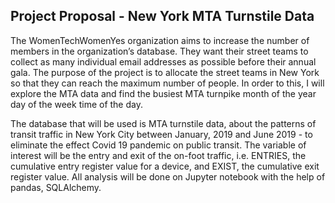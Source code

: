 ## Project Proposal - New York MTA Turnstile Data
  The WomenTechWomenYes organization aims to increase the number of members in the organization’s database. They want their street teams to collect as many individual email addresses as possible before their annual gala. The purpose of the project is to allocate the street teams in New York so that they can reach the maximum number of people. In order to this, I will explore the MTA data and find the busiest 
MTA turnpike
month of the year
day of the week
time of the day.

  The database that will be used is MTA turnstile data, about the patterns of transit traffic in New York City between January, 2019 and June 2019 - to eliminate the effect Covid 19 pandemic on public transit. The variable of interest will be the entry and exit of the on-foot traffic, i.e. ENTRIES, the cumulative entry register value for a device, and EXIST, the cumulative exit register value. All analysis will be done on Jupyter notebook with the help of pandas, SQLAlchemy.




